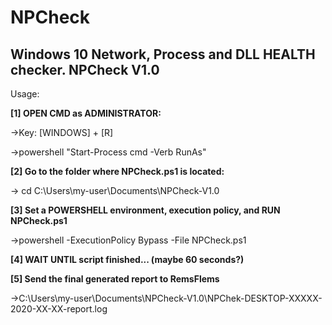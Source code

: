 # NPCheck
Windows 10 Network, Process and DLL HEALTH checker.
NPCheck V1.0
-----
Usage:

**[1] OPEN CMD as ADMINISTRATOR:**

->Key: [WINDOWS] + [R]

->powershell "Start-Process cmd -Verb RunAs"


**[2] Go to the folder where NPCheck.ps1 is located:**

-> cd C:\Users\my-user\Documents\NPCheck-V1.0

**[3] Set a POWERSHELL environment, execution policy, and RUN NPCheck.ps1**

->powershell -ExecutionPolicy Bypass -File NPCheck.ps1


**[4] WAIT UNTIL script finished... (maybe 60 seconds?)**


**[5] Send the final generated report to RemsFlems**

->C:\Users\my-user\Documents\NPCheck-V1.0\NPChek-DESKTOP-XXXXX-2020-XX-XX-report.log
